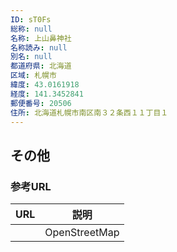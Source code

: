 ```yaml
---
ID: sT0Fs
総称: null
名称: 上山鼻神社
名称読み: null
別名: null
都道府県: 北海道
区域: 札幌市
緯度: 43.0161918
経度: 141.3452841
郵便番号: 20506
住所: 北海道札幌市南区南３２条西１１丁目１
---
```


## その他

### 参考URL

| URL | 説明          |
| --- | ------------- |
|     | OpenStreetMap |
